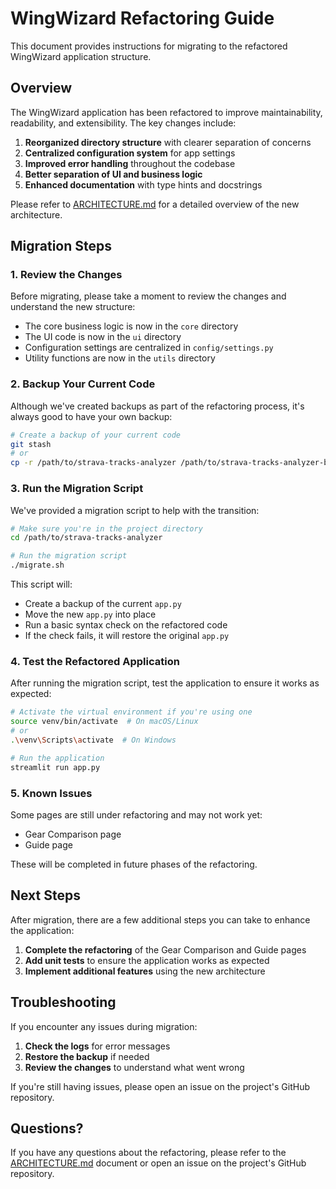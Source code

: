 # WingWizard Refactoring Guide

This document provides instructions for migrating to the refactored WingWizard application structure.

## Overview

The WingWizard application has been refactored to improve maintainability, readability, and extensibility. The key changes include:

1. **Reorganized directory structure** with clearer separation of concerns
2. **Centralized configuration system** for app settings
3. **Improved error handling** throughout the codebase
4. **Better separation of UI and business logic**
5. **Enhanced documentation** with type hints and docstrings

Please refer to [ARCHITECTURE.md](ARCHITECTURE.md) for a detailed overview of the new architecture.

## Migration Steps

### 1. Review the Changes

Before migrating, please take a moment to review the changes and understand the new structure:

- The core business logic is now in the `core` directory
- The UI code is now in the `ui` directory
- Configuration settings are centralized in `config/settings.py`
- Utility functions are now in the `utils` directory

### 2. Backup Your Current Code

Although we've created backups as part of the refactoring process, it's always good to have your own backup:

```bash
# Create a backup of your current code
git stash
# or
cp -r /path/to/strava-tracks-analyzer /path/to/strava-tracks-analyzer-backup
```

### 3. Run the Migration Script

We've provided a migration script to help with the transition:

```bash
# Make sure you're in the project directory
cd /path/to/strava-tracks-analyzer

# Run the migration script
./migrate.sh
```

This script will:
- Create a backup of the current `app.py`
- Move the new `app.py` into place
- Run a basic syntax check on the refactored code
- If the check fails, it will restore the original `app.py`

### 4. Test the Refactored Application

After running the migration script, test the application to ensure it works as expected:

```bash
# Activate the virtual environment if you're using one
source venv/bin/activate  # On macOS/Linux
# or
.\venv\Scripts\activate  # On Windows

# Run the application
streamlit run app.py
```

### 5. Known Issues

Some pages are still under refactoring and may not work yet:
- Gear Comparison page
- Guide page

These will be completed in future phases of the refactoring.

## Next Steps

After migration, there are a few additional steps you can take to enhance the application:

1. **Complete the refactoring** of the Gear Comparison and Guide pages
2. **Add unit tests** to ensure the application works as expected
3. **Implement additional features** using the new architecture

## Troubleshooting

If you encounter any issues during migration:

1. **Check the logs** for error messages
2. **Restore the backup** if needed
3. **Review the changes** to understand what went wrong

If you're still having issues, please open an issue on the project's GitHub repository.

## Questions?

If you have any questions about the refactoring, please refer to the [ARCHITECTURE.md](ARCHITECTURE.md) document or open an issue on the project's GitHub repository.